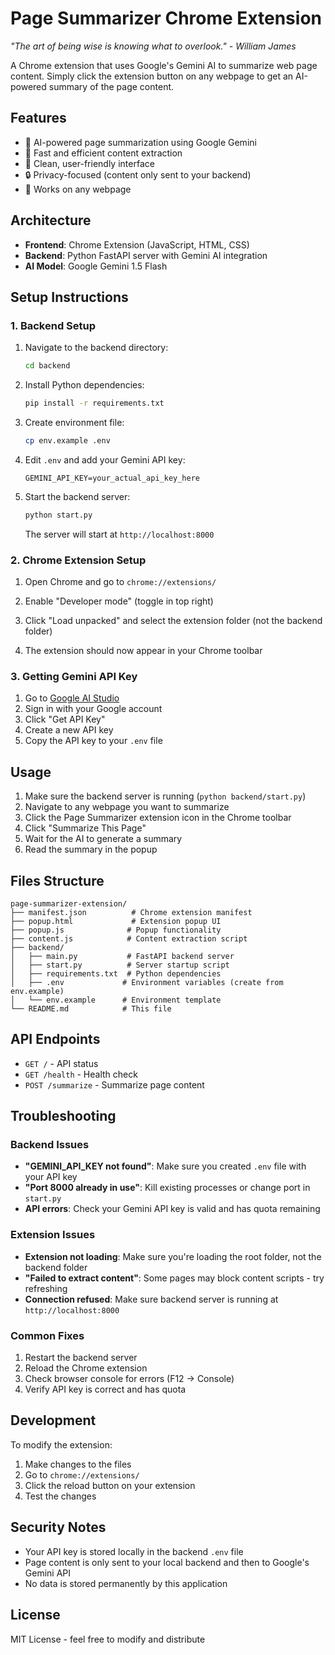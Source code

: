 # Page Summarizer Chrome Extension

*"The art of being wise is knowing what to overlook." - William James*

A Chrome extension that uses Google's Gemini AI to summarize web page content. Simply click the extension button on any webpage to get an AI-powered summary of the page content.

## Features

- 🤖 AI-powered page summarization using Google Gemini
- 🚀 Fast and efficient content extraction
- 🎨 Clean, user-friendly interface
- 🔒 Privacy-focused (content only sent to your backend)
- 📱 Works on any webpage

## Architecture

- **Frontend**: Chrome Extension (JavaScript, HTML, CSS)
- **Backend**: Python FastAPI server with Gemini AI integration
- **AI Model**: Google Gemini 1.5 Flash

## Setup Instructions

### 1. Backend Setup

1. Navigate to the backend directory:
   ```bash
   cd backend
   ```

2. Install Python dependencies:
   ```bash
   pip install -r requirements.txt
   ```

3. Create environment file:
   ```bash
   cp env.example .env
   ```

4. Edit `.env` and add your Gemini API key:
   ```
   GEMINI_API_KEY=your_actual_api_key_here
   ```

5. Start the backend server:
   ```bash
   python start.py
   ```

   The server will start at `http://localhost:8000`

### 2. Chrome Extension Setup

1. Open Chrome and go to `chrome://extensions/`

2. Enable "Developer mode" (toggle in top right)

3. Click "Load unpacked" and select the extension folder (not the backend folder)

4. The extension should now appear in your Chrome toolbar

### 3. Getting Gemini API Key

1. Go to [Google AI Studio](https://aistudio.google.com/)
2. Sign in with your Google account
3. Click "Get API Key"
4. Create a new API key
5. Copy the API key to your `.env` file

## Usage

1. Make sure the backend server is running (`python backend/start.py`)
2. Navigate to any webpage you want to summarize
3. Click the Page Summarizer extension icon in the Chrome toolbar
4. Click "Summarize This Page"
5. Wait for the AI to generate a summary
6. Read the summary in the popup

## Files Structure

```
page-summarizer-extension/
├── manifest.json          # Chrome extension manifest
├── popup.html             # Extension popup UI
├── popup.js              # Popup functionality
├── content.js            # Content extraction script
├── backend/
│   ├── main.py           # FastAPI backend server
│   ├── start.py          # Server startup script
│   ├── requirements.txt  # Python dependencies
│   ├── .env             # Environment variables (create from env.example)
│   └── env.example      # Environment template
└── README.md            # This file
```

## API Endpoints

- `GET /` - API status
- `GET /health` - Health check
- `POST /summarize` - Summarize page content

## Troubleshooting

### Backend Issues
- **"GEMINI_API_KEY not found"**: Make sure you created `.env` file with your API key
- **"Port 8000 already in use"**: Kill existing processes or change port in `start.py`
- **API errors**: Check your Gemini API key is valid and has quota remaining

### Extension Issues
- **Extension not loading**: Make sure you're loading the root folder, not the backend folder
- **"Failed to extract content"**: Some pages may block content scripts - try refreshing
- **Connection refused**: Make sure backend server is running at `http://localhost:8000`

### Common Fixes
1. Restart the backend server
2. Reload the Chrome extension
3. Check browser console for errors (F12 → Console)
4. Verify API key is correct and has quota

## Development

To modify the extension:
1. Make changes to the files
2. Go to `chrome://extensions/`
3. Click the reload button on your extension
4. Test the changes

## Security Notes

- Your API key is stored locally in the backend `.env` file
- Page content is only sent to your local backend and then to Google's Gemini API
- No data is stored permanently by this application

## License

MIT License - feel free to modify and distribute